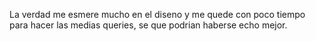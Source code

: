 La verdad me esmere mucho en el diseno y me quede con poco tiempo para hacer las medias queries, se que podrian haberse echo mejor. 